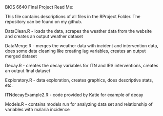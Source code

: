 BIOS 6640 Final Project Read Me:

This file contains descriptions of all files in the RProject Folder. The repository can be found on my github. 

DataClean.R - loads the data, scrapes the weather data from the website and creates an output weather dataset

DataMerge.R - merges the weather data with incident and intervention data, does some data cleaning like creating lag variables, creates an output merged dataset

Decay.R - creates the decay variables for ITN and IRS interventions, creates an output final dataset

Exploratory.R - data exploration, creates graphics, does descriptive stats, etc.

ITNdecayExample2.R - code provided by Katie for example of decay

Models.R - contains models run for analyzing data set and relationship of variables with malaria incidence